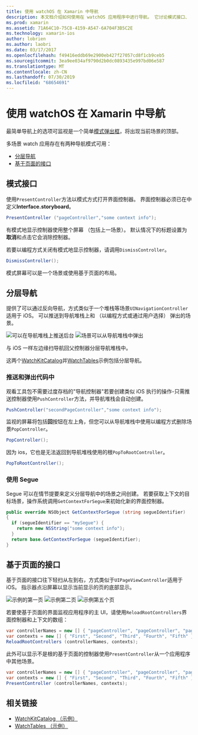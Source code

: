 ```yaml
---
title: 使用 watchOS 在 Xamarin 中导航
description: 本文档介绍如何使用在 watchOS 应用程序中进行导航。 它讨论模式接口、 分层导航，以及基于页面的接口。
ms.prod: xamarin
ms.assetid: 71A64C10-75C8-4159-A547-6A704F3B5C2E
ms.technology: xamarin-ios
author: lobrien
ms.author: laobri
ms.date: 03/17/2017
ms.openlocfilehash: f49416eddb69e2900eb427f27057cd8f1cb9ceb5
ms.sourcegitcommit: 3ea9ee034af9790d2b0dc0893435e997bd06e587
ms.translationtype: MT
ms.contentlocale: zh-CN
ms.lasthandoff: 07/30/2019
ms.locfileid: "68654691"
---
```

# <a name="working-with-watchos-navigation-in-xamarin"></a>使用 watchOS 在 Xamarin 中导航

最简单导航上的选项可监视是一个简单[模式弹出框](#modal)，将出现当前场景的顶部。

多场景 watch 应用存在有两种导航模式可用：

- [分层导航](#Hierarchical_Navigation)
- [基于页面的接口](#Page-Based_Interfaces)

<a name="modal"/>

## <a name="modal-interfaces"></a>模式接口

使用`PresentController`方法以模式方式打开界面控制器。 界面控制器必须已在中定义**Interface.storyboard**。

```csharp
PresentController ("pageController","some context info");
```

有模式地显示控制器使用整个屏幕 （包括上一场景）。 默认情况下的标题设置为**取消**和点击它会消除控制器。

若要以编程方式关闭有模式地显示控制器，请调用`DismissController`。

```csharp
DismissController();
```

模式屏幕可以是一个场景或使用基于页面的布局。

<a name="Hierarchical_Navigation"/>

## <a name="hierarchical-navigation"></a>分层导航

提供了可以通过反向导航，方式类似于一个堆栈等场景`UINavigationController`适用于 iOS。 可以推送到导航堆栈上和 （以编程方式或通过用户选择） 弹出的场景。

![](navigation-images/hierarchy-1.png "可以在导航堆栈上推送后台") ![](navigation-images/hierarchy-2.png "场景可以从导航堆栈中弹出")

与 iOS 一样左边缘扫导航回父控制器分层导航堆栈中。

这两个[WatchKitCatalog](https://docs.microsoft.com/samples/xamarin/ios-samples/watchos-watchkitcatalog)并[WatchTables](https://docs.microsoft.com/samples/xamarin/ios-samples/watchos-watchtables)示例包括分层导航。

### <a name="pushing-and-popping-in-code"></a>推送和弹出代码中

观看工具包不需要过度存档的"导航控制器"若要创建类似 iOS 执行的操作-只需推送控制器使用`PushController`方法，并导航堆栈会自动创建。

```csharp
PushController("secondPageController","some context info");
```

监视的屏幕将包括**回**按钮在左上角，但您可以从导航堆栈中使用以编程方式删除场景`PopController`。

```csharp
PopController();
```

因为 ios，它也是无法返回到导航堆栈使用的根`PopToRootController`。

```csharp
PopToRootController();
```

### <a name="using-segues"></a>使用 Segue

Segue 可以在情节提要来定义分层导航中的场景之间创建。 若要获取上下文的目标场景，操作系统调用`GetContextForSegue`来初始化新的界面控制器。

```csharp
public override NSObject GetContextForSegue (string segueIdentifier)
{
  if (segueIdentifier == "mySegue") {
    return new NSString("some context info");
  }
  return base.GetContextForSegue (segueIdentifier);
}
```
<a name="Page-Based_Interfaces"/>

## <a name="page-based-interfaces"></a>基于页面的接口

基于页面的接口往下轻扫从左到右，方式类似于`UIPageViewController`适用于 iOS。 指示器点沿屏幕以显示当前显示的页的底部显示。

![](navigation-images/paged-1.png "示例的第一页") ![](navigation-images/paged-2.png "示例第二页") ![](navigation-images/paged-5.png "示例第五个页")


若要使基于页面的界面监视应用程序的主 UI，请使用`ReloadRootControllers`界面控制器和上下文的数组：

```csharp
var controllerNames = new [] { "pageController", "pageController", "pageController", "pageController", "pageController" };
var contexts = new [] { "First", "Second", "Third", "Fourth", "Fifth" };
ReloadRootControllers (controllerNames, contexts);
```

此外可以显示不是根的基于页面的控制器使用`PresentController`从一个应用程序中其他场景。

```csharp
var controllerNames = new [] { "pageController", "pageController", "pageController", "pageController", "pageController" };
var contexts = new [] { "First", "Second", "Third", "Fourth", "Fifth" };
PresentController (controllerNames, contexts);
```



## <a name="related-links"></a>相关链接

- [WatchKitCatalog （示例）](https://docs.microsoft.com/samples/xamarin/ios-samples/watchos-watchkitcatalog)
- [WatchTables （示例）](https://developer.xamarin.com//samples/monotouch/watchOS/WatchTables/)
